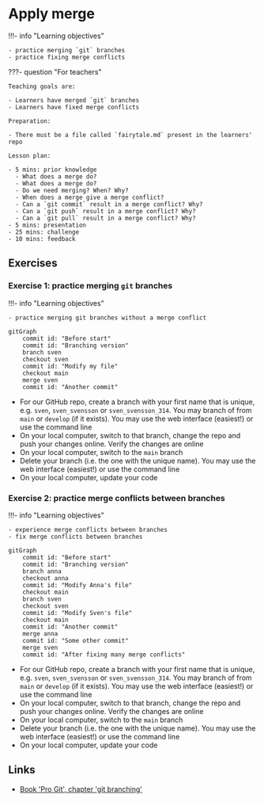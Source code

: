 # Apply merge

!!!- info "Learning objectives"

    - practice merging `git` branches
    - practice fixing merge conflicts

???- question "For teachers"

    Teaching goals are:

    - Learners have merged `git` branches
    - Learners have fixed merge conflicts

    Preparation:

    - There must be a file called `fairytale.md` present in the learners' repo

    Lesson plan:

    - 5 mins: prior knowledge
      - What does a merge do?
      - What does a merge do?
      - Do we need merging? When? Why?
      - When does a merge give a merge conflict?
      - Can a `git commit` result in a merge conflict? Why?
      - Can a `git push` result in a merge conflict? Why?
      - Can a `git pull` result in a merge conflict? Why?
    - 5 mins: presentation
    - 25 mins: challenge
    - 10 mins: feedback

## Exercises

### Exercise 1: practice merging `git` branches

!!!- info "Learning objectives"

    - practice merging git branches without a merge conflict

```mermaid
gitGraph
    commit id: "Before start"
    commit id: "Branching version"
    branch sven
    checkout sven
    commit id: "Modify my file"
    checkout main
    merge sven
    commit id: "Another commit"
```

- For our GitHub repo, create a branch with your first name that is
  unique, e.g. `sven`, `sven_svensson` or `sven_svensson_314`.
  You may branch of from `main` or `develop` (if it exists).
  You may use the web interface (easiest!) or use the command line
- On your local computer, switch to that branch, change the repo 
  and push your changes online. Verify the changes are online
- On your local computer, switch to the `main` branch
- Delete your branch (i.e. the one with the unique name).
  You may use the web interface (easiest!) or use the command line
- On your local computer, update your code


### Exercise 2: practice merge conflicts between branches

!!!- info "Learning objectives"

    - experience merge conflicts between branches
    - fix merge conflicts between branches

```mermaid
gitGraph
    commit id: "Before start"
    commit id: "Branching version"
    branch anna
    checkout anna
    commit id: "Modify Anna's file"
    checkout main
    branch sven
    checkout sven
    commit id: "Modify Sven's file"
    checkout main
    commit id: "Another commit"
    merge anna
    commit id: "Some other commit"
    merge sven
    commit id: "After fixing many merge conflicts"
```

- For our GitHub repo, create a branch with your first name that is
  unique, e.g. `sven`, `sven_svensson` or `sven_svensson_314`.
  You may branch of from `main` or `develop` (if it exists).
  You may use the web interface (easiest!) or use the command line
- On your local computer, switch to that branch, change the repo 
  and push your changes online. Verify the changes are online
- On your local computer, switch to the `main` branch
- Delete your branch (i.e. the one with the unique name).
  You may use the web interface (easiest!) or use the command line
- On your local computer, update your code

## Links

- [Book 'Pro Git', chapter 'git branching'](https://git-scm.com/book/en/v2/Git-Branching-Branches-in-a-Nutshell)


